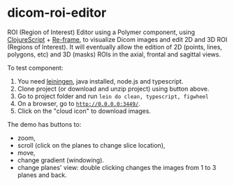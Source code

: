 # dicom-roi-editor

ROI (Region of Interest) Editor using a Polymer component, using [ClojureScript](https://clojurescript.org/) + [Re-frame](https://github.com/Day8/re-frame), to visualize Dicom images and edit 2D and 3D ROI (Regions of Interest). It will eventually allow the edition of 2D (points, lines, polygons, etc) and 3D (masks) ROIs in the axial, frontal and sagittal views. 

To test component:

1. You need [leiningen](http://leiningen.org), java installed, node.js and typescript.
2. Clone project (or download and unzip project) using button above.
3. Go to project folder and run `lein do clean, typescript, figwheel`
4. On a browser, go to [`http://0.0.0.0:3449/`](http://0.0.0.0:3449/).
5. Click on the "cloud icon" to download images.

The demo has buttons to:

* zoom, 
* scroll (click on the planes to change slice location), 
* move, 
* change gradient (windowing). 
* change planes' view: double clicking changes the images from 1 to 3 planes and back.
